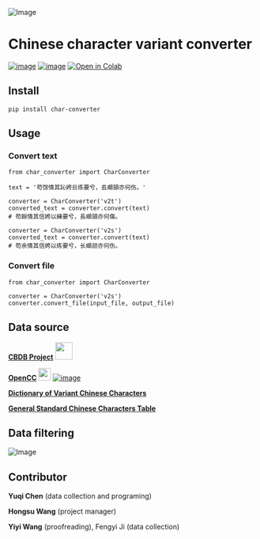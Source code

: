 ![Image](https://raw.githubusercontent.com/yukiyuqichen/CHAR/main/img/icon.png)


# Chinese character variant converter

[![image](https://img.shields.io/pypi/v/char-converter.svg)](https://pypi.org/project/char-converter)
[![image](https://img.shields.io/badge/License-Apache--2.0-green.svg)](http://www.apache.org/licenses/)
[![Open in Colab](https://colab.research.google.com/assets/colab-badge.svg)](https://colab.research.google.com/github/yukiyuqichen/CHAR/blob/main/test/test.ipynb)


## Install
```
pip install char-converter
```

## Usage
### Convert text
```
from char_converter import CharConverter

text = '苟馀情其訫姱㠯练要兮，镸顑頷亦何伤。'

converter = CharConverter('v2t')
converted_text = converter.convert(text)
# 苟餘情其信姱以練要兮，長顑頷亦何傷。

converter = CharConverter('v2s')
converted_text = converter.convert(text)
# 苟余情其信姱以练要兮，长顑颔亦何伤。
```

### Convert file
```
from char_converter import CharConverter

converter = CharConverter('v2s')
converter.convert_file(input_file, output_file)
```

## Data source

**[CBDB Project](https://projects.iq.harvard.edu/cbdb)**
<img src="https://projects.iq.harvard.edu/sites/projects.iq.harvard.edu/files/cbdb/files/logo.png?m=1696407478" width="35">

**[OpenCC](https://github.com/BYVoid/OpenCC)**
<img src="https://c.disquscdn.com/uploads/users/3634/6167/avatar200.jpg?1660808503" width="25">
[![image](https://img.shields.io/badge/License-Apache--2.0-green.svg)](http://www.apache.org/licenses/)

**[Dictionary of Variant Chinese Characters](https://dict.variants.moe.edu.tw/variants/rbt/home.do)**

**[General Standard Chinese Characters Table](http://www.moe.gov.cn/jyb_sjzl/ziliao/A19/201306/t20130601_186002.html)**


## Data filtering
![Image](https://raw.githubusercontent.com/yukiyuqichen/CHAR/main/img/workflow.png)


## Contributor

**Yuqi Chen** (data collection and programing)

**Hongsu Wang** (project manager)

**Yiyi Wang** (proofreading), Fengyi Ji (data collection)



